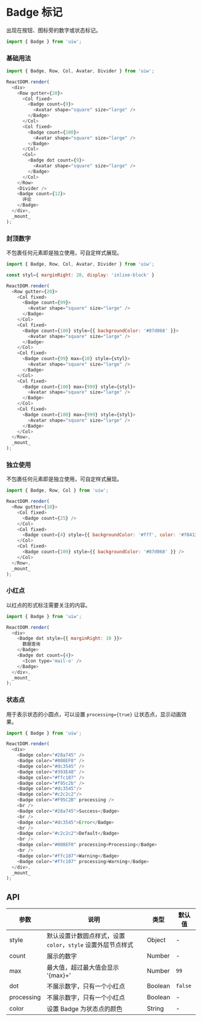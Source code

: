Badge 标记
===

出现在按钮、图标旁的数字或状态标记。

```jsx
import { Badge } from 'uiw';
```

### 基础用法

<!--DemoStart,bgWhite,codePen--> 
```js
import { Badge, Row, Col, Avatar, Divider } from 'uiw';

ReactDOM.render(
  <div>
    <Row gutter={20}>
      <Col fixed>
        <Badge count={9}>
          <Avatar shape="square" size="large" />
        </Badge>
      </Col>
      <Col fixed>
        <Badge count={100}>
          <Avatar shape="square" size="large" />
        </Badge>
      </Col>
      <Col>
        <Badge dot count={9}>
          <Avatar shape="square" size="large" />
        </Badge>
      </Col>
    </Row>
    <Divider />
    <Badge count={12}>
      评论
    </Badge>
  </div>,
  _mount_
);
```
<!--End-->

### 封顶数字

不包裹任何元素即是独立使用，可自定样式展现。

<!--DemoStart,bgWhite,codePen--> 
```js
import { Badge, Row, Col, Avatar, Divider } from 'uiw';

const styl={ marginRight: 20, display: 'inline-block' }

ReactDOM.render(
  <Row gutter={20}>
    <Col fixed>
      <Badge count={99}>
        <Avatar shape="square" size="large" />
      </Badge>
    </Col>
    <Col fixed>
      <Badge count={100} style={{ backgroundColor: '#87d068' }}>
        <Avatar shape="square" size="large" />
      </Badge>
    </Col>
    <Col fixed>
      <Badge count={99} max={10} style={styl}>
        <Avatar shape="square" size="large" />
      </Badge>
    </Col>
    <Col fixed>
      <Badge count={100} max={999} style={styl}>
        <Avatar shape="square" size="large" />
      </Badge>
    </Col>
    <Col fixed>
      <Badge count={100} max={999} style={styl}>
        <Avatar shape="square" size="large" />
      </Badge>
    </Col>
  </Row>,
  _mount_
);
```
<!--End-->

### 独立使用

不包裹任何元素即是独立使用，可自定样式展现。

<!--DemoStart,bgWhite,codePen--> 
```js
import { Badge, Row, Col } from 'uiw';

ReactDOM.render(
  <Row gutter={10}>
    <Col fixed>
      <Badge count={25} />
    </Col>
    <Col fixed>
      <Badge count={4} style={{ backgroundColor: '#fff', color: '#f04134', boxShadow: 'rgb(217, 217, 217) 0px 0px 0px 1px inset' }} /> 
    </Col>
    <Col fixed>
      <Badge count={109} style={{ backgroundColor: '#87d068' }} /> 
    </Col>
  </Row>,
  _mount_
);
```
<!--End-->

### 小红点

以红点的形式标注需要关注的内容。

<!--DemoStart,bgWhite,codePen--> 
```js
import { Badge } from 'uiw';

ReactDOM.render(
  <div>
    <Badge dot style={{ marginRight: 10 }}>
      数据查询
    </Badge>
    <Badge dot count={4}>
      <Icon type='mail-o' />
    </Badge>
  </div>,
  _mount_
);
```
<!--End-->

### 状态点

用于表示状态的小圆点，可以设置 `processing={true}` 让状态点，显示动画效果。

<!--DemoStart,bgWhite,codePen--> 
```js
import { Badge } from 'uiw';

ReactDOM.render(
  <div>
    <Badge color="#28a745" />
    <Badge color="#008EF0" />
    <Badge color="#dc3545" />
    <Badge color="#393E48" />
    <Badge color="#ffc107" />
    <Badge color="#f95c2b" />
    <Badge color="#dc3545"/>
    <Badge color="#c2c2c2"/>
    <Badge color="#F95C2B" processing />
    <br />
    <Badge color="#28a745">Success</Badge>
    <br />
    <Badge color="#dc3545">Error</Badge>
    <br />
    <Badge color="#c2c2c2">Default</Badge>
    <br />
    <Badge color="#008EF0" processing>Processing</Badge>
    <br />
    <Badge color="#ffc107">Warning</Badge>
    <Badge color="#ffc107" processing>Warning</Badge>
  </div>,
  _mount_
);
```
<!--End-->

## API

| 参数 | 说明 | 类型 | 默认值 |
|--------- |-------- |--------- |-------- |
| style | 默认设置计数圆点样式，设置 `color`，`style` 设置外层节点样式 | Object | - |
| count | 展示的数字 | Number | - |
| max | 最大值，超过最大值会显示 '{max}+' | Number | `99` |
| dot | 不展示数字，只有一个小红点 | Boolean | `false` |
| processing | 不展示数字，只有一个小红点 | Boolean | - |
| color | 设置 Badge 为状态点的颜色 | String | - |
